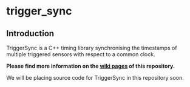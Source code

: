 # trigger_sync

## Introduction
TriggerSync is a C++ timing library synchronising the timestamps of multiple triggered sensors with respect to a common clock.

**Please find more information on the [wiki pages](https://github.com/englishar/trigger_sync/wiki) of this repository.**

We will be placing source code for TriggerSync in this repository soon. 

